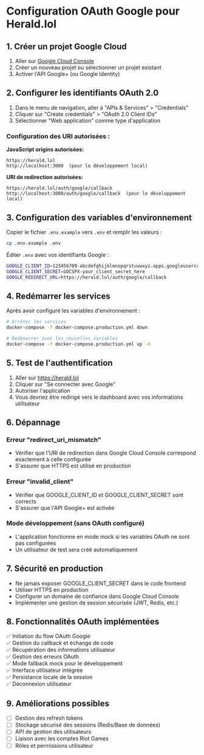 # Configuration OAuth Google pour Herald.lol

## 1. Créer un projet Google Cloud

1. Aller sur [Google Cloud Console](https://console.cloud.google.com/)
2. Créer un nouveau projet ou sélectionner un projet existant
3. Activer l'API Google+ (ou Google Identity)

## 2. Configurer les identifiants OAuth 2.0

1. Dans le menu de navigation, aller à "APIs & Services" > "Credentials"
2. Cliquer sur "Create credentials" > "OAuth 2.0 Client IDs"
3. Sélectionner "Web application" comme type d'application

### Configuration des URI autorisées :

**JavaScript origins autorisées:**
```
https://herald.lol
http://localhost:3000  (pour le développement local)
```

**URI de redirection autorisées:**
```
https://herald.lol/auth/google/callback
http://localhost:3000/auth/google/callback  (pour le développement local)
```

## 3. Configuration des variables d'environnement

Copier le fichier `.env.example` vers `.env` et remplir les valeurs :

```bash
cp .env.example .env
```

Éditer `.env` avec vos identifiants Google :

```bash
GOOGLE_CLIENT_ID=123456789-abcdefghijklmnopqrstuvwxyz.apps.googleusercontent.com
GOOGLE_CLIENT_SECRET=GOCSPX-your_client_secret_here
GOOGLE_REDIRECT_URL=https://herald.lol/auth/google/callback
```

## 4. Redémarrer les services

Après avoir configuré les variables d'environnement :

```bash
# Arrêter les services
docker-compose -f docker-compose.production.yml down

# Redémarrer avec les nouvelles variables
docker-compose -f docker-compose.production.yml up -d
```

## 5. Test de l'authentification

1. Aller sur https://herald.lol
2. Cliquer sur "Se connecter avec Google"
3. Autoriser l'application
4. Vous devriez être redirigé vers le dashboard avec vos informations utilisateur

## 6. Dépannage

### Erreur "redirect_uri_mismatch"
- Vérifier que l'URI de redirection dans Google Cloud Console correspond exactement à celle configurée
- S'assurer que HTTPS est utilisé en production

### Erreur "invalid_client"
- Vérifier que GOOGLE_CLIENT_ID et GOOGLE_CLIENT_SECRET sont corrects
- S'assurer que l'API Google+ est activée

### Mode développement (sans OAuth configuré)
- L'application fonctionne en mode mock si les variables OAuth ne sont pas configurées
- Un utilisateur de test sera créé automatiquement

## 7. Sécurité en production

- Ne jamais exposer GOOGLE_CLIENT_SECRET dans le code frontend
- Utiliser HTTPS en production
- Configurer un domaine de confiance dans Google Cloud Console
- Implémenter une gestion de session sécurisée (JWT, Redis, etc.)

## 8. Fonctionnalités OAuth implémentées

✅ Initiation du flow OAuth Google  
✅ Gestion du callback et échange de code  
✅ Récupération des informations utilisateur  
✅ Gestion des erreurs OAuth  
✅ Mode fallback mock pour le développement  
✅ Interface utilisateur intégrée  
✅ Persistance locale de la session  
✅ Déconnexion utilisateur  

## 9. Améliorations possibles

- [ ] Gestion des refresh tokens
- [ ] Stockage sécurisé des sessions (Redis/Base de données)
- [ ] API de gestion des utilisateurs
- [ ] Liaison avec les comptes Riot Games
- [ ] Rôles et permissions utilisateur